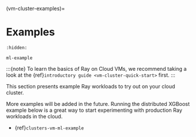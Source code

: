 (vm-cluster-examples)=

# Examples

```{toctree}
:hidden:

ml-example
```

:::{note}
To learn the basics of Ray on Cloud VMs, we recommend taking a look
at the {ref}`introductory guide <vm-cluster-quick-start>` first.
:::

This section presents example Ray workloads to try out on your cloud cluster.

More examples will be added in the future. Running the distributed XGBoost example below is a
great way to start experimenting with production Ray workloads in the cloud.
- {ref}`clusters-vm-ml-example`
